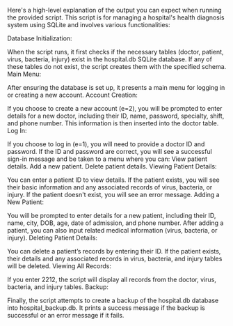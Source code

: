 Here's a high-level explanation of the output you can expect when running the provided script. This script is for managing a hospital's health diagnosis system using SQLite and involves various functionalities:

Database Initialization:

When the script runs, it first checks if the necessary tables (doctor, patient, virus, bacteria, injury) exist in the hospital.db SQLite database.
If any of these tables do not exist, the script creates them with the specified schema.
Main Menu:

After ensuring the database is set up, it presents a main menu for logging in or creating a new account.
Account Creation:

If you choose to create a new account (e=2), you will be prompted to enter details for a new doctor, including their ID, name, password, specialty, shift, and phone number. This information is then inserted into the doctor table.
Log In:

If you choose to log in (e=1), you will need to provide a doctor ID and password.
If the ID and password are correct, you will see a successful sign-in message and be taken to a menu where you can:
View patient details.
Add a new patient.
Delete patient details.
Viewing Patient Details:

You can enter a patient ID to view details. If the patient exists, you will see their basic information and any associated records of virus, bacteria, or injury. If the patient doesn't exist, you will see an error message.
Adding a New Patient:

You will be prompted to enter details for a new patient, including their ID, name, city, DOB, age, date of admission, and phone number.
After adding a patient, you can also input related medical information (virus, bacteria, or injury).
Deleting Patient Details:

You can delete a patient’s records by entering their ID. If the patient exists, their details and any associated records in virus, bacteria, and injury tables will be deleted.
Viewing All Records:

If you enter 2212, the script will display all records from the doctor, virus, bacteria, and injury tables.
Backup:

Finally, the script attempts to create a backup of the hospital.db database into hospital_backup.db. It prints a success message if the backup is successful or an error message if it fails.
